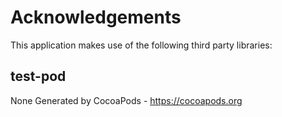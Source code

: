# Acknowledgements
This application makes use of the following third party libraries:

## test-pod

None
Generated by CocoaPods - https://cocoapods.org
